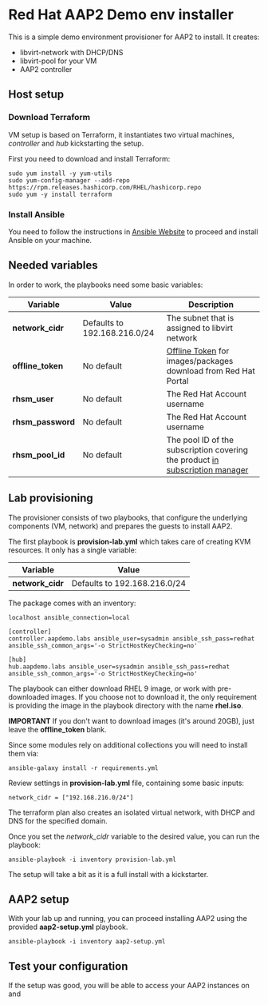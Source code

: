 # Red Hat AAP2 Demo env installer

This is a simple demo environment provisioner for AAP2 to install.
It creates:

- libvirt-network with DHCP/DNS
- libvirt-pool for your VM
- AAP2 controller

## Host setup

### Download Terraform

VM setup is based on Terraform, it instantiates two virtual machines, *controller* and *hub* kickstarting the setup.

First you need to download and install Terraform:

    sudo yum install -y yum-utils
    sudo yum-config-manager --add-repo https://rpm.releases.hashicorp.com/RHEL/hashicorp.repo
    sudo yum -y install terraform

### Install Ansible

You need to follow the instructions in [Ansible Website](https://docs.ansible.com/ansible/latest/installation_guide/intro_installation.html#installing-the-ansible-community-package) to proceed and install Ansible on your machine.

## Needed variables

In order to work, the playbooks need some basic variables:

| Variable | Value | Description | 
|--|--|--|
| **network_cidr** | Defaults to 192.168.216.0/24 | The subnet that is assigned to libvirt network |
| **offline_token** | No default | [Offline Token](https://access.redhat.com/management/api) for images/packages download from Red Hat Portal |
| **rhsm_user** | No default | The Red Hat Account username |
| **rhsm_password** | No default | The Red Hat Account username |
| **rhsm_pool_id** | No default | The pool ID of the subscription covering the product [in subscription manager](https://access.redhat.com/management/subscriptions/) |

## Lab provisioning

The provisioner consists of two playbooks, that configure the underlying components (VM, network) and prepares the guests to install AAP2.

The first playbook is **provision-lab.yml** which takes care of creating KVM resources. It only has a single variable: 

| Variable | Value |
|--|--|
| **network_cidr** | Defaults to 192.168.216.0/24 |

The package comes with an inventory:

    localhost ansible_connection=local

    [controller]
    controller.aapdemo.labs ansible_user=sysadmin ansible_ssh_pass=redhat ansible_ssh_common_args='-o StrictHostKeyChecking=no'

    [hub]
    hub.aapdemo.labs ansible_user=sysadmin ansible_ssh_pass=redhat ansible_ssh_common_args='-o StrictHostKeyChecking=no'

The playbook can either download RHEL 9 image, or work with pre-downloaded images. If you choose not to download it, the only requirement is providing the image in the playbook directory with the name **rhel.iso**.

**IMPORTANT** If you don't want to download images (it's around 20GB), just leave the **offline_token** blank.

Since some modules rely on additional collections you will need to install them via:

    ansible-galaxy install -r requirements.yml

Review settings in **provision-lab.yml** file, containing some basic inputs:

    network_cidr = ["192.168.216.0/24"]

The terraform plan also creates an isolated virtual network, with DHCP and DNS for the specified domain.

Once you set the *network_cidr* variable to the desired value, you can run the playbook:

    ansible-playbook -i inventory provision-lab.yml

The setup will take a bit as it is a full install with a kickstarter. 

## AAP2 setup

With your lab up and running, you can proceed installing AAP2 using the provided **aap2-setup.yml** playbook.

    ansible-playbook -i inventory aap2-setup.yml

## Test your configuration

If the setup was good, you will be able to access your AAP2 instances on [](https://controller.aapdemo.labs) and [](https://hub.aapdemo.labs)